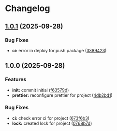 # Changelog

## [1.0.1](https://github.com/t8ngs/show-screen-errors/compare/v1.0.0...v1.0.1) (2025-09-28)


### Bug Fixes

* **ci:** error in deploy for push package ([3389423](https://github.com/t8ngs/show-screen-errors/commit/3389423fa1ed0335ad2cec992482906c86df3640))

## 1.0.0 (2025-09-28)


### Features

* **init:** commit initial ([f63579d](https://github.com/t8ngs/show-screen-errors/commit/f63579d6e332714a7549b21309d97df4bfb73c73))
* **prettier:** reconfigure prettier for project ([4db2bd1](https://github.com/t8ngs/show-screen-errors/commit/4db2bd1307250883cb5508d2a2c2c44a25eb54ec))


### Bug Fixes

* **ci:** check error ci for project ([673f6b3](https://github.com/t8ngs/show-screen-errors/commit/673f6b3abf06a2e32406c51c0f297bd5cda2e84f))
* **lock:** created lock for project ([0768b7d](https://github.com/t8ngs/show-screen-errors/commit/0768b7d8d737a8b1dc5423c28c1a7a29744f6b8b))
